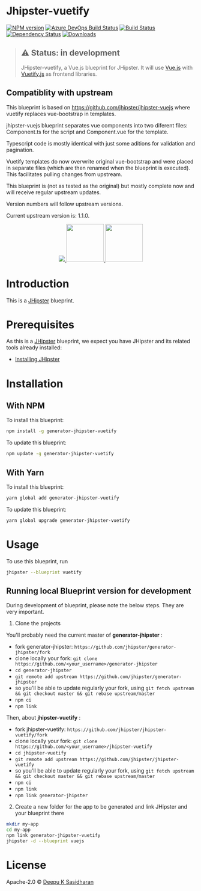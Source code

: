# Jhipster-vuetify
[![NPM version][npm-image]][npm-url] [![Azure DevOps Build Status][azure-devops-image]][azure-devops-url-main] [![Build Status][travis-image]][travis-url] [![Dependency Status][daviddm-image]][daviddm-url] [![Downloads][npmcharts-image]][npmcharts-url]
> ## ⚠️ Status: in development
> JHipster-vuetify, a Vue.js blueprint for JHipster. It will use [Vue.js](https://vuejs.org/) with [Vuetify.js](https://vuetifyjs.com/) as frontend libraries.

## Compatiblity with upstream 
This blueprint is based on https://github.com/jhipster/jhipster-vuejs where vuetify replaces vue-bootstrap in templates.

jhipster-vuejs blueprint separates vue components into two diferent files: Component.ts for the script and Component.vue for the template.

Typescript code is mostly identical with just some aditions for validation and pagination.

Vuetify templates do now overwrite original vue-bootstrap and were placed in separate files (which are then renamed when the blueprint is executed). This facilitates pulling changes from upstream.

This blueprint is (not as tested as the original) but mostly complete now and will receive regular upstream updates.

Version numbers will follow upstream versions.

Current upstream version is: 1.1.0.


<div align="center">
  <a href="http://www.jhipster.tech/">
    <img src="https://github.com/jhipster/jhipster-artwork/blob/master/logos/JHipster%20RGB-small100x25px.png?raw=true">
  </a>
  <a href="https://vuejs.org/">
    <img width=100px src="https://avatars3.githubusercontent.com/u/6128107?s=200&v=4">
  </a>
  <a href="https://vuetifyjs.com" rel="nofollow">
    <img width="100" src="https://camo.githubusercontent.com/41759602ad091b02adf7b4986b55b0a870471b98/68747470733a2f2f63646e2e767565746966796a732e636f6d2f696d616765732f6c6f676f732f6c6f676f2e737667" data-canonical-src="https://cdn.vuetifyjs.com/images/logos/logo.svg">
  </a>
</div>

# Introduction

This is a [JHipster](http://www.jhipster.tech/) blueprint.

# Prerequisites

As this is a [JHipster](http://www.jhipster.tech/) blueprint, we expect you have JHipster and its related tools already installed:

- [Installing JHipster](https://www.jhipster.tech/installation/)

# Installation


## With NPM

To install this blueprint:

```bash
npm install -g generator-jhipster-vuetify
```

To update this blueprint:

```bash
npm update -g generator-jhipster-vuetify
```

## With Yarn

To install this blueprint:

```bash
yarn global add generator-jhipster-vuetify
```

To update this blueprint:

```bash
yarn global upgrade generator-jhipster-vuetify
```

# Usage

To use this blueprint, run 

```bash
jhipster --blueprint vuetify
```


## Running local Blueprint version for development

During development of blueprint, please note the below steps. They are very important.

1. Clone the projects

You'll probably need the current master of **generator-jhipster** :

- fork generator-jhipster: `https://github.com/jhipster/generator-jhipster/fork`
- clone locally your fork: `git clone https://github.com/<your_username>/generator-jhipster`
- `cd generator-jhipster`
- `git remote add upstream https://github.com/jhipster/generator-jhipster`
- so you'll be able to update regularly your fork, using `git fetch upstream && git checkout master && git rebase upstream/master`
- `npm ci`
- `npm link`

Then, about **jhipster-vuetify** :

- fork jhipster-vuetify: `https://github.com/jhipster/jhipster-vuetify/fork`
- clone locally your fork: `git clone https://github.com/<your_username>/jhipster-vuetify`
- `cd jhipster-vuetify`
- `git remote add upstream https://github.com/jhipster/jhipster-vuetify`
- so you'll be able to update regularly your fork, using `git fetch upstream && git checkout master && git rebase upstream/master`
- `npm ci`
- `npm link`
- `npm link generator-jhipster`


2. Create a new folder for the app to be generated and link JHipster and your blueprint there

```bash
mkdir my-app
cd my-app
npm link generator-jhipster-vuetify
jhipster -d --blueprint vuejs
```

# License

Apache-2.0 © [Deepu K Sasidharan](https://deepu.js.org)

[npm-image]: https://img.shields.io/npm/v/generator-jhipster-vuetify/latest.svg?style=flat
[npm-url]: https://npmjs.org/package/generator-jhipster-vuetify
[travis-image]: https://travis-ci.com/jhipster/jhipster-vuetify.svg?branch=master
[travis-url]: https://travis-ci.com/jhipster/jhipster-vuetify
[azure-devops-image]: https://dev.azure.com/jhipster/jhipster-vuetify/_apis/build/status/jhipster-vuetify?branchName=master
[azure-devops-url-main]: https://dev.azure.com/jhipster/jhipster-vuetify/_build
[daviddm-image]: https://david-dm.org/jhipster/jhipster-vuetify.svg?theme=shields.io
[daviddm-url]: https://david-dm.org/jhipster/jhipster-vuetify
[npmcharts-image]: https://img.shields.io/npm/dm/generator-jhipster-vuetify.svg?label=Downloads&style=flat
[npmcharts-url]: https://npmcharts.com/compare/generator-jhipster-vuetify
